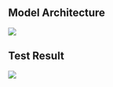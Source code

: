 ## Model Architecture
<p> <img src="https://raw.githubusercontent.com/pei0113/mnist-torch/main/model.png"></p>

## Test Result
<p> <img src="https://github.com/pei0113/mnist-torch/blob/main/img.png?"></p>
